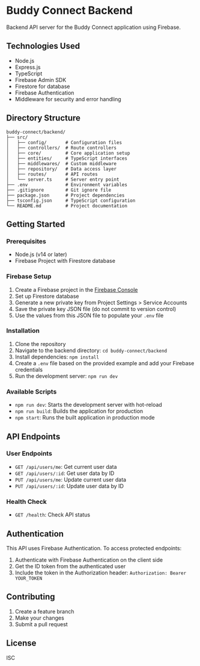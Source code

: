 # Buddy Connect Backend

Backend API server for the Buddy Connect application using Firebase.

## Technologies Used

- Node.js
- Express.js
- TypeScript
- Firebase Admin SDK
- Firestore for database
- Firebase Authentication
- Middleware for security and error handling

## Directory Structure

```
buddy-connect/backend/
├── src/
│   ├── config/       # Configuration files
│   ├── controllers/  # Route controllers
│   ├── core/         # Core application setup
│   ├── entities/     # TypeScript interfaces
│   ├── middlewares/  # Custom middleware
│   ├── repository/   # Data access layer
│   ├── routes/       # API routes
│   └── server.ts     # Server entry point
├── .env              # Environment variables
├── .gitignore        # Git ignore file
├── package.json      # Project dependencies
├── tsconfig.json     # TypeScript configuration
└── README.md         # Project documentation
```

## Getting Started

### Prerequisites

- Node.js (v14 or later)
- Firebase Project with Firestore database

### Firebase Setup

1. Create a Firebase project in the [Firebase Console](https://console.firebase.google.com/)
2. Set up Firestore database
3. Generate a new private key from Project Settings > Service Accounts
4. Save the private key JSON file (do not commit to version control)
5. Use the values from this JSON file to populate your `.env` file

### Installation

1. Clone the repository
2. Navigate to the backend directory: `cd buddy-connect/backend`
3. Install dependencies: `npm install`
4. Create a `.env` file based on the provided example and add your Firebase credentials
5. Run the development server: `npm run dev`

### Available Scripts

- `npm run dev`: Starts the development server with hot-reload
- `npm run build`: Builds the application for production
- `npm start`: Runs the built application in production mode

## API Endpoints

### User Endpoints

- `GET /api/users/me`: Get current user data
- `GET /api/users/:id`: Get user data by ID
- `PUT /api/users/me`: Update current user data
- `PUT /api/users/:id`: Update user data by ID

### Health Check

- `GET /health`: Check API status

## Authentication

This API uses Firebase Authentication. To access protected endpoints:

1. Authenticate with Firebase Authentication on the client side
2. Get the ID token from the authenticated user
3. Include the token in the Authorization header: `Authorization: Bearer YOUR_TOKEN`

## Contributing

1. Create a feature branch
2. Make your changes
3. Submit a pull request

## License

ISC

